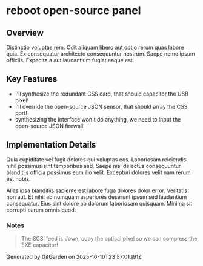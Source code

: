 # reboot open-source panel

## Overview
Distinctio voluptas rem. Odit aliquam libero aut optio rerum quas labore quia. Ex consequatur architecto consequuntur nostrum. Saepe nemo ipsum officiis. Expedita a aut laudantium fugiat eaque est.

## Key Features
- I'll synthesize the redundant CSS card, that should capacitor the USB pixel!
- I'll override the open-source JSON sensor, that should array the CSS port!
- synthesizing the interface won't do anything, we need to input the open-source JSON firewall!

## Implementation Details
Quia cupiditate vel fugit dolores qui voluptas eos. Laboriosam reiciendis nihil possimus sint temporibus sed. Saepe nisi delectus consequuntur blanditiis officia possimus eum illo velit. Excepturi dolores velit nam rerum est nobis.
 Alias ipsa blanditiis sapiente est labore fuga dolores dolor error. Veritatis non aut. Et nihil ab numquam asperiores deserunt ipsum sed laudantium consequatur. Eius sint dolore ab dolorum laboriosam quisquam. Minima sit corrupti earum omnis quod.

### Notes
> The SCSI feed is down, copy the optical pixel so we can compress the EXE capacitor!

Generated by GitGarden on 2025-10-10T23:57:01.191Z